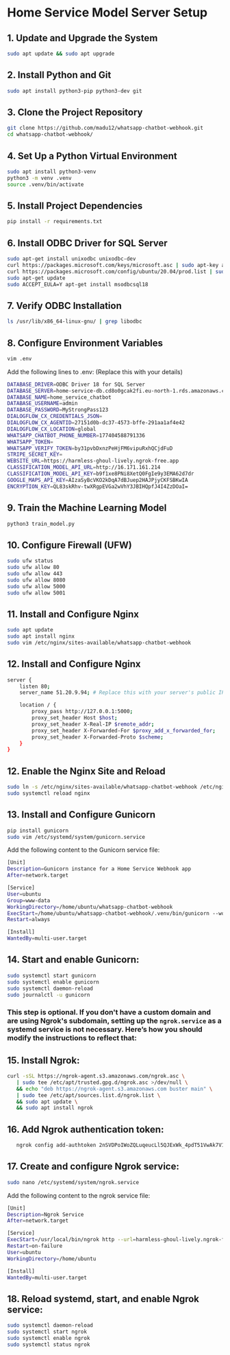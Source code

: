 # Home Service Model Server Setup

## 1. Update and Upgrade the System
```bash
sudo apt update && sudo apt upgrade
```
## 2. Install Python and Git
```bash
sudo apt install python3-pip python3-dev git
```
## 3. Clone the Project Repository
```bash
git clone https://github.com/madu12/whatsapp-chatbot-webhook.git
cd whatsapp-chatbot-webhook/
```

## 4. Set Up a Python Virtual Environment
```bash
sudo apt install python3-venv
python3 -m venv .venv
source .venv/bin/activate
```

## 5. Install Project Dependencies
```bash
pip install -r requirements.txt
```

## 6. Install ODBC Driver for SQL Server
```bash
sudo apt-get install unixodbc unixodbc-dev
curl https://packages.microsoft.com/keys/microsoft.asc | sudo apt-key add -
curl https://packages.microsoft.com/config/ubuntu/20.04/prod.list | sudo tee /etc/apt/sources.list.d/msprod.list
sudo apt-get update
sudo ACCEPT_EULA=Y apt-get install msodbcsql18
```

## 7. Verify ODBC Installation
```bash
ls /usr/lib/x86_64-linux-gnu/ | grep libodbc
```

## 8. Configure Environment Variables
```bash
vim .env
```
Add the following lines to .env: (Replace this with your details)
```bash
DATABASE_DRIVER=ODBC Driver 18 for SQL Server
DATABASE_SERVER=home-service-db.cd8o0gcak2fi.eu-north-1.rds.amazonaws.com
DATABASE_NAME=home_service_chatbot
DATABASE_USERNAME=admin
DATABASE_PASSWORD=MyStrongPass123
DIALOGFLOW_CX_CREDENTIALS_JSON=
DIALOGFLOW_CX_AGENTID=27151d0b-dc37-4573-bffe-291aa1af4e42
DIALOGFLOW_CX_LOCATION=global
WHATSAPP_CHATBOT_PHONE_NUMBER=177404588791336
WHATSAPP_TOKEN=
WHATSAPP_VERIFY_TOKEN=by31pvbDxnzPeHjFM6vipuRxhQCjdFuD
STRIPE_SECRET_KEY=
WEBSITE_URL=https://harmless-ghoul-lively.ngrok-free.app
CLASSIFICATION_MODEL_API_URL=http://16.171.161.214
CLASSIFICATION_MODEL_API_KEY=b9f1xe8PNi8XetQ0FgIe9y3EMA62d7dr
GOOGLE_MAPS_API_KEY=AIzaSyBcVKO2kDqA7dBJuep2HAJPjyCKFSBKwIA
ENCRYPTION_KEY=QL83skRhv-twXRgpEVGa2wVhY3JBIHQpfJ4I4ZzDOaI=
```

## 9. Train the Machine Learning Model
```bash
python3 train_model.py
```

## 10. Configure Firewall (UFW)
```bash
sudo ufw status
sudo ufw allow 80
sudo ufw allow 443
sudo ufw allow 8080
sudo ufw allow 5000
sudo ufw allow 5001
```
## 11. Install and Configure Nginx
```bash
sudo apt update 
sudo apt install nginx
sudo vim /etc/nginx/sites-available/whatsapp-chatbot-webhook
```

## 12. Install and Configure Nginx
```bash
server {
    listen 80;
    server_name 51.20.9.94; # Replace this with your server's public IP

    location / {
        proxy_pass http://127.0.0.1:5000;
        proxy_set_header Host $host;
        proxy_set_header X-Real-IP $remote_addr;
        proxy_set_header X-Forwarded-For $proxy_add_x_forwarded_for;
        proxy_set_header X-Forwarded-Proto $scheme;
    }
}
```

## 12. Enable the Nginx Site and Reload
```bash
sudo ln -s /etc/nginx/sites-available/whatsapp-chatbot-webhook /etc/nginx/sites-enabled/
sudo systemctl reload nginx
```

## 13. Install and Configure Gunicorn
```bash
pip install gunicorn
sudo vim /etc/systemd/system/gunicorn.service
```
Add the following content to the Gunicorn service file:
```bash
[Unit]
Description=Gunicorn instance for a Home Service Webhook app
After=network.target

[Service]
User=ubuntu
Group=www-data
WorkingDirectory=/home/ubuntu/whatsapp-chatbot-webhook
ExecStart=/home/ubuntu/whatsapp-chatbot-webhook/.venv/bin/gunicorn --workers 3 --bind 127.0.0.1:5000 app:app
Restart=always

[Install]
WantedBy=multi-user.target
```
## 14. Start and enable Gunicorn:
```bash
sudo systemctl start gunicorn
sudo systemctl enable gunicorn
sudo systemctl daemon-reload
sudo journalctl -u gunicorn
```
### This step is optional. If you don't have a custom domain and are using Ngrok's subdomain, setting up the `ngrok.service` as a systemd service is not necessary. Here’s how you should modify the instructions to reflect that:

## 15. Install Ngrok:
```bash
curl -sSL https://ngrok-agent.s3.amazonaws.com/ngrok.asc \
   | sudo tee /etc/apt/trusted.gpg.d/ngrok.asc >/dev/null \
   && echo "deb https://ngrok-agent.s3.amazonaws.com buster main" \
   | sudo tee /etc/apt/sources.list.d/ngrok.list \
   && sudo apt update \
   && sudo apt install ngrok
```

## 16. Add Ngrok authentication token:
```bash
   ngrok config add-authtoken 2nSVDPoIWoZQLuqeucLl5QJExWk_4pdT51VwAk7V1MJdkNwxq # Replace this with your ngrok authtoken
```

## 17. Create and configure Ngrok service:
```bash
sudo nano /etc/systemd/system/ngrok.service
```
Add the following content to the ngrok service file:
```bash
[Unit]
Description=Ngrok Service
After=network.target

[Service]
ExecStart=/usr/local/bin/ngrok http --url=harmless-ghoul-lively.ngrok-free.app 5000 # Replace this with your ngrok domain
Restart=on-failure
User=ubuntu
WorkingDirectory=/home/ubuntu

[Install]
WantedBy=multi-user.target
```

## 18. Reload systemd, start, and enable Ngrok service:
```bash
sudo systemctl daemon-reload
sudo systemctl start ngrok
sudo systemctl enable ngrok
sudo systemctl status ngrok
```